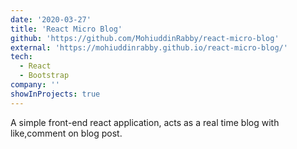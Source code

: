 ```yaml
---
date: '2020-03-27'
title: 'React Micro Blog'
github: 'https://github.com/MohiuddinRabby/react-micro-blog'
external: 'https://mohiuddinrabby.github.io/react-micro-blog/'
tech:
  - React
  - Bootstrap
company: ''
showInProjects: true
---
```


A simple front-end react application, acts as a real time blog with like,comment on blog post.

